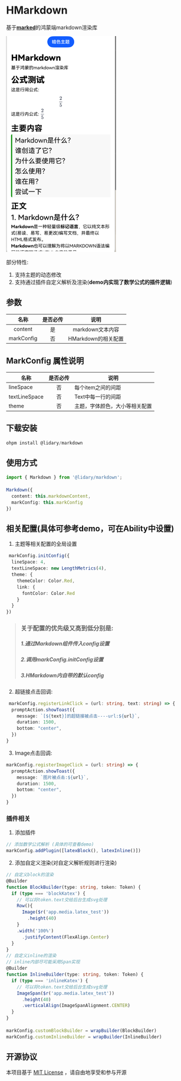 # HMarkdown

基于[**marked**](https://github.com/markedjs/marked)的鸿蒙端markdown渲染库

![截图](https://github.com/lidary-byte/HMarkdown/blob/main/screen/img.png)

部分特性:

1. 支持主题的动态修改
2. 支持通过插件自定义解析及渲染(**demo内实现了数学公式的插件逻辑**)

## 参数

|     名称     | 是否必传 |       说明       |
|:----------:|:----:|:--------------:|
|  content   |  是   |  markdown文本内容  |
| markConfig |  否   | HMarkdown的相关配置 | 

## MarkConfig 属性说明

| 名称            | 是否必传 | 说明              |
|---------------|:----:|-----------------|
| lineSpace     |  否   | 每个item之间的间距     |
| textLineSpace |  否   | Text中每一行的间距     |
| theme         |  否   | 主题，字体颜色，大小等相关配置 |

## 下载安装
```typescript
ohpm install @lidary/markdown
```

## 使用方式

```typescript
import { Markdown } from '@lidary/markdown';

Markdown({
  content: this.markdownContent,
  markConfig: this.markConfig
})
```

## 相关配置(具体可参考demo，可在Ability中设置)

1. 主题等相关配置的全局设置

```typescript
 markConfig.initConfig({
  lineSpace: 4,
  textLineSpace: new LengthMetrics(4),
  theme: {
    themeColor: Color.Red,
    link: {
      fontColor: Color.Red
    }
  }
})
```
> ### 关于配置的优先级又高到低分别是:
> #####  1.通过Markdown组件传入**config**设置
> #####  2.调用markConfig.initConfig设置
> #####  3.HMarkdown内自带的默认config


2. 超链接点击回调:

```typescript
 markConfig.registerLinkClick = (url: string, text: string) => {
  promptAction.showToast({
    message: `[${text}]的超链接被点击----url:${url}`,
    duration: 1500,
    bottom: "center",
  })
}
```

3. Image点击回调:

```typescript
markConfig.registerImageClick = (url: string) => {
  promptAction.showToast({
    message: `图片被点击:${url}`,
    duration: 1500,
    bottom: "center",
  })
}
```

### 插件相关

1. 添加插件
```typescript
// 添加数学公式解析 (具体的可查看demo)
markConfig.addPlugin([latexBlock(), latexInline()])
```
2. 添加自定义渲染(对自定义解析规则进行渲染)
```typescript
// 自定义block的渲染
@Builder
function BlockBuilder(type: string, token: Token) {
  if (type === 'blockKatex') {
    // 可以将token.text交给后台生成svg处理
    Row(){
      Image($r('app.media.latex_test'))
        .height(40)
    }
    .width('100%')
      .justifyContent(FlexAlign.Center)
  }
}
// 自定义inline的渲染 
// inline内部尽可能采用Span实现
@Builder
function InlineBuilder(type: string, token: Token) {
  if (type === 'inlineKatex') {
    // 可以将token.text交给后台生成svg处理
    ImageSpan($r('app.media.latex_test'))
      .height(40)
      .verticalAlign(ImageSpanAlignment.CENTER)
  }
}

markConfig.customBlockBuilder = wrapBuilder(BlockBuilder)
markConfig.customInlineBuilder = wrapBuilder(InlineBuilder)
```


## 开源协议
本项目基于 [MIT License](https://gitee.com/daryl_code/HMarkdown/blob/main/Markdown/LICENSE) ，请自由地享受和参与开源